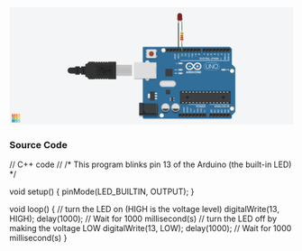 ![Lesson 1 Hardware Image](/Lesson1/Lesson1.png)

### Source Code

// C++ code
//
/*
  This program blinks pin 13 of the Arduino (the
  built-in LED)
*/

void setup()
{
  pinMode(LED_BUILTIN, OUTPUT);
}

void loop()
{
  // turn the LED on (HIGH is the voltage level)
  digitalWrite(13, HIGH);
  delay(1000); // Wait for 1000 millisecond(s)
  // turn the LED off by making the voltage LOW
  digitalWrite(13, LOW);
  delay(1000); // Wait for 1000 millisecond(s)
}
